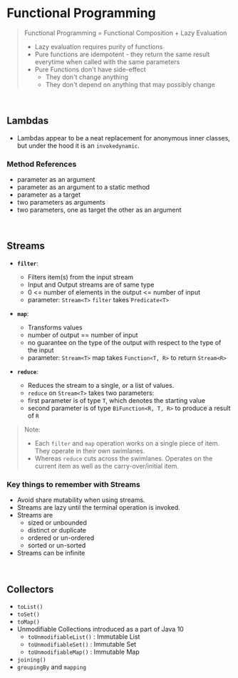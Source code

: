 # Functional Programming

> Functional Programming = Functional Composition + Lazy Evaluation
> - Lazy evaluation requires purity of functions
> - Pure functions are idempotent - they return the same result everytime when called with the same parameters
> - Pure Functions don't have side-effect
>   - They don't change anything
>   - They don't depend on anything that may possibly change 

<br/>

## Lambdas
- Lambdas appear to be a neat replacement for anonymous inner classes, but under the hood it is an `invokedynamic`.

### Method References
- parameter as an argument
- parameter as an argument to a static method
- parameter as a target
- two parameters as arguments
- two parameters, one as target the other as an argument

<br/> 
    
## Streams        
- **`filter`**:
    - Filters item(s) from the input stream
    - Input and Output streams are of same type 
    - 0 <= number of elements in the output <= number of input
    - parameter: `Stream<T>` `filter` takes `Predicate<T>`
    
- **`map`**:
    - Transforms values
    - number of output == number of input
    - no guarantee on the type of the output with respect to the type of the input
    - parameter:  `Stream<T>` map takes `Function<T, R>` to return `Stream<R>`
    
- **`reduce`**:
    - Reduces the stream to a single, or a list of values.
    - `reduce` on `Stream<T>` takes two parameters:
    - first parameter is of type `T`, which denotes the starting value
    - second parameter is of type `BiFunction<R, T, R>` to produce a result of `R`

> Note:
> - Each `filter` and `map` operation works on a single piece of item. They operate in their own swimlanes.
> - Whereas `reduce` cuts across the swimlanes. Operates on the current item as well as the carry-over/initial item.

### Key things to remember with Streams
- Avoid share mutability when using streams.
- Streams are lazy until the terminal operation is invoked.    
- Streams are 
    - sized or unbounded
    - distinct or duplicate
    - ordered or un-ordered
    - sorted or un-sorted
- Streams can be infinite

<br/>
    
## Collectors     
- `toList()`
- `toSet()`
- `toMap()` 
- Unmodifiable Collections introduced as a part of Java 10
    - `toUnmodifiableList()` : Immutable List 
    - `toUnmodifiableSet()` : Immutable Set
    - `toUnmodifiableMap()` : Immutable Map
- `joining()`        
- `groupingBy` and `mapping`
